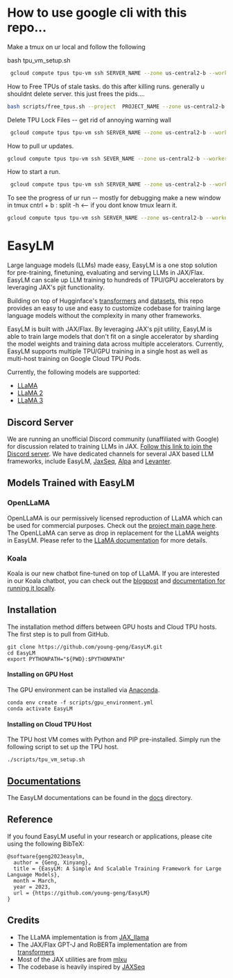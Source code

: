 # How to use google cli with this repo...

Make a tmux on ur local and follow the following

bash tpu_vm_setup.sh

```bash
 gcloud compute tpus tpu-vm ssh SERVER_NAME --zone us-central2-b --worker=all --project  PROJECT_NAME --command 'cd EasyLM-Base && bash scripts/vm_setup_plain.sh'
```

How to Free TPUs of stale tasks. do this after killing runs.  generally u shouldnt delete server. this just frees the pids....

```bash
bash scripts/free_tpus.sh --project  PROJECT_NAME --zone us-central2-b --tpu_name SERVER_NAME
```


Delete TPU Lock Files -- get rid of annoying warning wall 

```bash
 gcloud compute tpus tpu-vm ssh SERVER_NAME --zone us-central2-b --worker=all --project  PROJECT_NAME --command 'cd EasyLM-Base && bash scripts/delete_tpu_lockfile.sh'
```

How to pull ur updates. 

```bash
gcloud compute tpus tpu-vm ssh SEVER_NAME --zone us-central2-b --worker=all --project PROJECT_NAME --command 'cd EasyLM-Base && git  pull https://github.com/opooladz/EasyLM-Base.git'
```

How to start a run.

```bash
 gcloud compute tpus tpu-vm ssh SERVER_NAME --zone us-central2-b --worker=all --project  PROJECT_NAME --command 'export WANDB_API_KEY=YOUR_KEY && cd EasyLM-Base && nohup bash ./examples/whatever_u_wanna_run.sh  > nohup.out 2>&1 &'
```


To see the progress of ur run -- mostly for debugging make a new window in tmux cntrl + b : split -h <-- if you dont know tmux learn it. 

```bash
gcloud compute tpus tpu-vm ssh SERVER_NAME --zone us-central2-b --worker=0 --project PROJECT_NAME --command 'tail -f EasyLM-Base/nohup.out'
```




# EasyLM
Large language models (LLMs) made easy, EasyLM is a one stop solution for
pre-training, finetuning, evaluating and serving LLMs in JAX/Flax. EasyLM can
scale up LLM training to hundreds of TPU/GPU accelerators by leveraging
JAX's pjit functionality.


Building on top of Hugginface's [transformers](https://huggingface.co/docs/transformers/main/en/index)
and [datasets](https://huggingface.co/docs/datasets/index), this repo provides
an easy to use and easy to customize codebase for training large language models
without the complexity in many other frameworks.


EasyLM is built with JAX/Flax. By leveraging JAX's pjit utility, EasyLM is able
to train large models that don't fit on a single accelerator by sharding
the model weights and training data across multiple accelerators. Currently,
EasyLM supports multiple TPU/GPU training in a single host as well as multi-host
training on Google Cloud TPU Pods.

Currently, the following models are supported:
* [LLaMA](https://arxiv.org/abs/2302.13971)
* [LLaMA 2](https://arxiv.org/abs/2307.09288)
* [LLaMA 3](https://llama.meta.com/llama3/)

## Discord Server
We are running an unofficial Discord community (unaffiliated with Google) for discussion related to training LLMs in JAX. [Follow this link to join the Discord server](https://discord.gg/Rf4drG3Bhp). We have dedicated channels for several JAX based LLM frameworks, include EasyLM, [JaxSeq](https://github.com/Sea-Snell/JAXSeq), [Alpa](https://github.com/alpa-projects/alpa) and [Levanter](https://github.com/stanford-crfm/levanter).


## Models Trained with EasyLM
### OpenLLaMA
OpenLLaMA is our permissively licensed reproduction of LLaMA which can be used
for commercial purposes. Check out the [project main page here](https://github.com/openlm-research/open_llama).
The OpenLLaMA can serve as drop in replacement for the LLaMA weights in EasyLM.
Please refer to the [LLaMA documentation](docs/llama.md) for more details.


### Koala
Koala is our new chatbot fine-tuned on top of LLaMA. If you are interested in
our Koala chatbot, you can check out the [blogpost](https://bair.berkeley.edu/blog/2023/04/03/koala/)
and [documentation for running it locally](docs/koala.md).


## Installation
The installation method differs between GPU hosts and Cloud TPU hosts. The first
step is to pull from GitHub.

``` shell
git clone https://github.com/young-geng/EasyLM.git
cd EasyLM
export PYTHONPATH="${PWD}:$PYTHONPATH"
```

#### Installing on GPU Host
The GPU environment can be installed via [Anaconda](https://www.anaconda.com/products/distribution).

``` shell
conda env create -f scripts/gpu_environment.yml
conda activate EasyLM
```

#### Installing on Cloud TPU Host
The TPU host VM comes with Python and PIP pre-installed. Simply run the following
script to set up the TPU host.

``` shell
./scripts/tpu_vm_setup.sh
```


## [Documentations](docs/README.md)
The EasyLM documentations can be found in the [docs](docs/) directory.


## Reference
If you found EasyLM useful in your research or applications, please cite using the following BibTeX:
```
@software{geng2023easylm,
  author = {Geng, Xinyang},
  title = {EasyLM: A Simple And Scalable Training Framework for Large Language Models},
  month = March,
  year = 2023,
  url = {https://github.com/young-geng/EasyLM}
}
```



## Credits
* The LLaMA implementation is from [JAX_llama](https://github.com/Sea-Snell/JAX_llama)
* The JAX/Flax GPT-J and RoBERTa implementation are from [transformers](https://huggingface.co/docs/transformers/main/en/index)
* Most of the JAX utilities are from [mlxu](https://github.com/young-geng/mlxu)
* The codebase is heavily inspired by [JAXSeq](https://github.com/Sea-Snell/JAXSeq)
